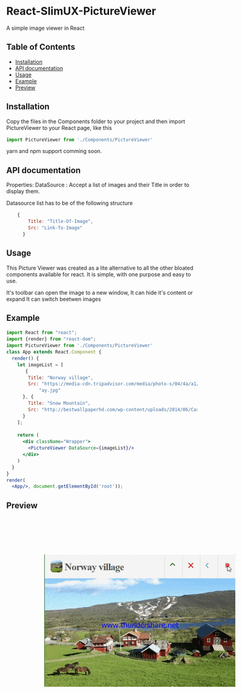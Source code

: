 # React-SlimUX-PictureViewer
A simple image viewer in React


## Table of Contents
* [Installation](#installation)
* [API documentation](#api-documentation)
* [Usage](#usage)
* [Example](#example)
* [Preview](#preview)

## Installation
Copy the files in the Components folder to your project and then import PictureViewer to your React page, like this

```jsx
import PictureViewer from './Components/PictureViewer'
```
yarn and npm support comming soon.

## API documentation
Properties: 
DataSource : Accept a list of images and their Title in order to display them.

Datasource list has to be of the following structure
```jsx
    {
        Title: "Title-Of-Image",
        Src: "Link-To-Image"
      }
```

## Usage
This Picture Viewer was created as a lite alternative to all the other bloated components available for react. It is simple, with one purpose and easy to use.

It's toolbar can open the image to a new window,
It can hide it's content or expand
It can switch beetwen images


## Example

```jsx
import React from "react";
import {render} from "react-dom";
import PictureViewer from './Components/PictureViewer'
class App extends React.Component {
  render() {
    let imageList = [
       {
        Title: "Norway village",
        Src: "https://media-cdn.tripadvisor.com/media/photo-s/04/4a/a1/94/nice-scenery-of-norw" +
            "ay.jpg"
      }, {
        Title: "Snow Mountain",
        Src: "http://bestwallpaperhd.com/wp-content/uploads/2014/06/Castle-Near-Mountains.jpg"
      }
    ];

    return (
      <div className="Wrapper">
        <PictureViewer DataSource={imageList}/>
      </div>
    )
  }
}
render(
  <App/>, document.getElementById('root'));


```


## Preview
<img style="margin:100px" src="https://raw.githubusercontent.com/ChrisKaragounis/React-SlimUX-PictureViewer/ChrisKaragounis-preview-files/preview.gif"></img>
